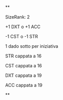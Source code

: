 **

SizeRank: 2

+1 DXT o +1 ACC

-1 CST o -1 STR

1 dado sotto per iniziativa

STR cappata a 16

CST cappata a 16

DXT cappata a 19

ACC cappata a 19

**